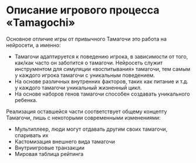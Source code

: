 # Описание игрового процесса «Tamagochi» 

Основное отличие игры от привычного Тамагочи это работа на нейросети, а именно:

- Тамагочи адаптируется к поведению игрока, в зависимости от того, как/как часто он заботится о тамагочи. Нейросеть служит инструментом для симуляции «воспитывания» тамагочи, тем самым у каждого игрока тамагочи с уникальным поведением.
- На основе различных внутренних факторов, таких как питание и т.д. у каждого тамагочи уникальный жизненный цикл.
- На основе наборов генов тамагочи способен создавать уникального ребенка.

Реализация оставшейся части соответствует общему концепту Тамагочи, лишь с некоторыми современными изменениями:

- Мультиплеер, люди могут отдавать другим своих тамагочи, спаривать их
- Кастомизация внешнего вида тамагочи
- Внутриигровые транзакции
- Мировая таблица рейтинга
